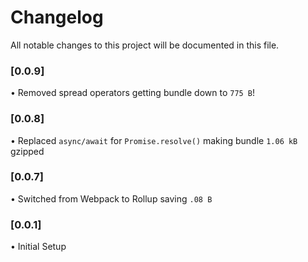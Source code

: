 # Changelog
All notable changes to this project will be documented in this file.

### [0.0.9]
• Removed spread operators getting bundle down to `775 B`!

### [0.0.8]
• Replaced `async/await` for `Promise.resolve()` making bundle `1.06 kB` gzipped

### [0.0.7]
• Switched from Webpack to Rollup saving `.08 B`

### [0.0.1]
• Initial Setup
